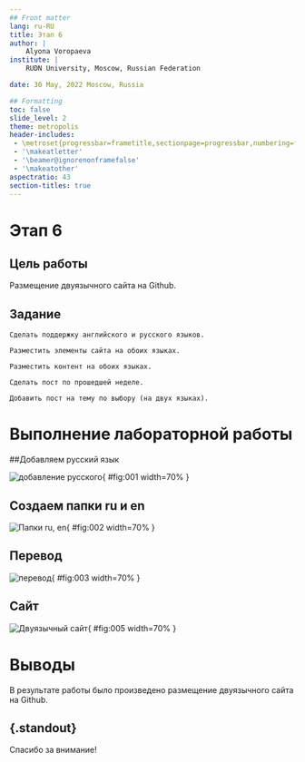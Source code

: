```yaml
---
## Front matter
lang: ru-RU
title: Этап 6
author: |
	Alyona Voropaeva
institute: |
	RUDN University, Moscow, Russian Federation

date: 30 May, 2022 Moscow, Russia

## Formatting
toc: false
slide_level: 2
theme: metropolis
header-includes: 
 - \metroset{progressbar=frametitle,sectionpage=progressbar,numbering=fraction}
 - '\makeatletter'
 - '\beamer@ignorenonframefalse'
 - '\makeatother'
aspectratio: 43
section-titles: true
---
```


# Этап 6

## Цель работы

Размещение двуязычного сайта на Github.

## Задание


    Сделать поддержку английского и русского языков.

    Разместить элементы сайта на обоих языках.

    Разместить контент на обоих языках.

    Сделать пост по прошедшей неделе.
 
    Добавить пост на тему по выбору (на двух языках).


# Выполнение лабораторной работы

##Добавляем русский язык

![добавление русского](image/1.png){ #fig:001 width=70% }

## Создаем папки ru и en

![Папки ru, en](image/2.png){ #fig:002 width=70% }

## Перевод

![перевод](image/3.png){ #fig:003 width=70% }

## Сайт

![Двуязычный сайт](image/5.png){ #fig:005 width=70% }



# Выводы

В результате работы было произведено размещение двуязычного сайта на Github.


## {.standout}

Спасибо за внимание!
